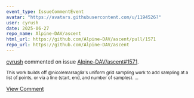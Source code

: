```yaml
---
event_type: IssueCommentEvent
avatar: "https://avatars.githubusercontent.com/u/1194526?"
user: cyrush
date: 2025-06-27
repo_name: Alpine-DAV/ascent
html_url: https://github.com/Alpine-DAV/ascent/pull/1571
repo_url: https://github.com/Alpine-DAV/ascent
---
```


<a href='https://github.com/cyrush' target='_blank'>cyrush</a> commented on issue <a href='https://github.com/Alpine-DAV/ascent/pull/1571' target='_blank'>Alpine-DAV/ascent#1571</a>.

<small>This work builds off @nicolemarsaglia's uniform grid sampling work to add sampling at a list of points, or via a line (start, end, and number of samples)....</small>

<a href='https://github.com/Alpine-DAV/ascent/pull/1571' target='_blank'>View Comment</a>